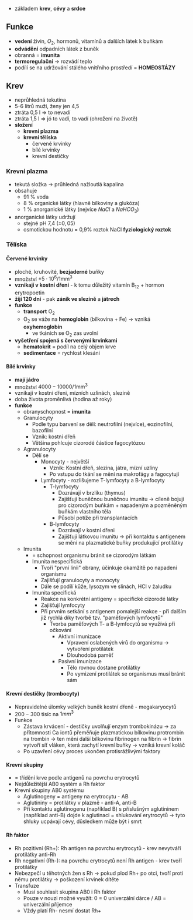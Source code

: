 - základem **krev**, **cévy** a **srdce**
## Funkce
- **vedení** živin, $O_{2}$, hormonů, vitamínů a dalších látek k buňkám
- **odvádění** odpadních látek z buněk
- obranná = **imunita**
- **termoregulační** → rozvádí teplo
- podílí se na udržování stálého vnitřního prostředí = **HOMEOSTÁZY**

## Krev
- neprůhledná tekutina
- 5-6 litrů muži, ženy jen 4,5
- ztráta 0,5 l ⇒ to nevadí
- ztráta 1,5 l ⇒ jó to vadí, to vadí (ohrožení na životě)
- **složení**
	- **krevní plazma**
	- **krevní tělíska**
		- červené krvinky
		- bílé krvinky
		- krevní destičky
### Krevní plazma
- tekutá složka → průhledná nažloutlá kapalina
- obsahuje
	- 91 % voda
	- 8 % organické látky (hlavně bílkoviny a glukóza)
	- 1 % anorganické látky (nejvíce $NaCl$ a $NaHCO_{3}$)
- anorganické látky udržují
	- stejné pH 7,4 ($\pm 0,05$)
	- osmotickou hodnotu = 0,9% roztok NaCl **fyziologický roztok**

### Tělíska
#### Červené krvinky
- ploché, kruhovité, **bezjaderné** buňky
- množství $\pm 5\cdot10^6 / 1\text{mm}^3$
- **vznikají v kostní dřeni** - k tomu důležitý vitamín $\text{B}_{12}$ + hormon erytropoetin
- **žijí 120 dní** - pak **zánik ve slezině** a **játrech**
- **funkce**
	- **transport** $\text{O}_{2}$
	- $\text{O}_{2}$ se váže na **hemoglobin** (bílkovina + Fe) → vzniká **oxyhemoglobin**
		- ve tkáních se $\text{O}_{2}$ zas uvolní
- **vyšetření spojená s červenými krvinkami**
	- **hematokrit** = podíl na celý objem krve
	- **sedimentace** = rychlost klesání
#### Bílé krvinky
- **mají jádro**
- množství $4000-10000 / 1\text{mm}^3$
- vznikají v kostní dřeni, mízních uzlinách, slezině
- doba života proměnlivá (hodina až roky)
- **funkce**
	- obranyschopnost = **imunita**
	- Granulocyty 
	    - Podle typu barvení se dělí: neutrofilní (nejvíce), eozinofilní, bazofilní 
	    - Vznik: kostní dřeň 
	    - Většina pohlcuje cizorodé částice fagocytózou 
	- Agranulocyty 
	    - Dělí se
	        - Monocyty - největší 
	            - Vznik: Kostní dřeň, slezina, játra, mízní uzliny 
	            - Po vstupu do tkání se mění na makrofágy a fagocytují 
	        - Lymfocyty - rozlišujeme T-lymfocyty a B-lymfocyty 
	            - T-lymfocyty 
	                - Dozrávají v brzlíku (thymus) 
	                - Zajišťují buněčnou buněčnou imunitu -> cíleně bojují pro cizorodým buňkám + napadeným a pozměněným buňkám vlastního těla 
	                - Působí potíže při transplantacích 
	            - B-lymfocyty 
	                - Dozrávají v kostní dřeni 
	                - Zajišťují látkovou imunitu -> při kontaktu s antigenem se mění na plazmatické buňky produkující protilátky 
	- Imunita 
	    - = schopnost organismu bránit se cizorodým látkám 
	    - Imunita nespecifická 
	        - Tvoří "první linii" obrany, účinkuje okamžitě po napadení organismu 
	        - Zajišťují granulocyty a monocyty 
	        - Dále se podílí kůže, lysozym ve slinách, HCl v žaludku 
	    - Imunita specifická 
	        - Reakce na konkrétní antigeny = specifické cizorodé látky 
	        - Zajišťují lymfocyty 
	        - Při prvním setkání s antigenem pomalejší reakce - při dalším již rychlá díky tvorbě tzv. "paměťových lymfocytů" 
	            - Tvorba paměťových T- a B-lymfocytů se využívá při očkování 
	                - Aktivní imunizace 
	                    - Vpravení oslabených virů do organismu -> vytvoření protilátek 
	                    - Dlouhodobá paměť 
	                - Pasivní imunizace 
	                    - Tělo rovnou dostane protilátky 
	                    - Po vymizení protilátek se organismus musí bránit sám 

#### Krevní destičky (trombocyty) 
- Nepravidelné úlomky velkých buněk kostní dřeně - megakaryocytů 
- $200 - 300$ tisíc na $1 mm^3$ 
- Funkce
	- Zástava krvácení - destičky uvolňují enzym trombokinázu -> za přítomnosti Ca iontů přeměňuje plazmatickou bílkovinu protrombin na trombin -> ten mění další bílkovinu fibrinogen na fibrin -> fibrin vytvoří síť vláken, která zachytí krevní buňky -> vzniká krevní koláč 
    - Po uzavření cévy proces ukončen protisrážlivými faktory 
#### Krevní skupiny 
- = třídění krve podle antigenů na povrchu erytrocytů 
- Nejdůležitější AB0 systém a Rh faktor 
- Krevní skupiny AB0 systému 
    - Aglutinogeny = antigeny na erytrocytu - AB 
    - Aglutininy = protilátky v plazmě - anti-A, anti-B 
    - Při kontaktu aglutinogenu (například B) s příslušným aglutininem (například anti-B) dojde k aglutinaci = shlukování erytrocytů -> tyto shluky ucpávají cévy, důsledkem může být i smrt 
#### Rh faktor 
- Rh pozitivní (Rh+): Rh antigen na povrchu erytrocytů - krev nevytváří protilátky anti-Rh 
- Rh negativní (Rh-): na povrchu erytrocytů není Rh antigen - krev tvoří protilátky 
- Nebezpečí u těhotných žen s Rh -> pokud plod Rh+ po otci, tvoří proti němu protilátky -> poškození krvinek dítěte 
- Transfuze 
     - Musí souhlasit skupina AB0 i Rh faktor 
     - Pouze v nouzi možné využít: 0 = 0 univerzální dárce / AB = univerzální příjemce 
     - Vždy platí Rh- nesmí dostat Rh+